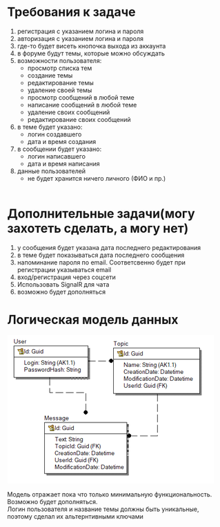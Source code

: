 # Требования к задаче
1. регистрация с указанием логина и пароля
3. авторизация с указанием логина и пароля
4. где-то будет висеть кнопочка выхода из аккаунта
5. в форуме будут темы, которые можно обсуждать
6. возможности пользователя:
    - просмотр списка тем
    - создание темы
    - редактирование темы
    - удаление своей темы
    - просмотр сообщений в любой теме
    - написание сообщений в любой теме
    - удаление своих сообщений
    - редактирование своих сообщений
7. в теме будет указано:
    - логин создавшего
    - дата и время создания
8. в сообщении будет указано:
    - логин написавшего
    - дата и время написания
9. данные пользователей
    - не будет хранится ничего личного (ФИО и пр.)
<br/><br/>
# Дополнительные задачи(могу захотеть сделать, а могу нет)
1. у сообщения будет указана дата последнего редактирования
2. в теме будет показываться дата последнего сообщения
3. напоминание пароля по email. Cоответсвенно будет при регистрации указываться email
4. вход/регистрация через соцсети
5. Использовать SignalR для чата
6. возможно будет дополняться

# Логическая модель данных
![Alt text](https://github.com/klyuevskiy/DotNet5Sem/blob/master/LogicalDBModel.png)

Модель отражает пока что только минимальную функциональность. Возможно будет дополняться.</br>
Логин пользователя и название темы должны быть уникальные, поэтому сделал их альтернтивными ключами</br>
